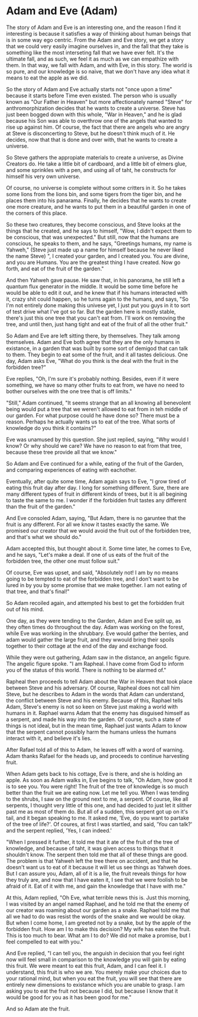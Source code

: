 # Adam and Eve (Adam)
The story of Adam and Eve is an interesting one, and the reason I find it
interesting is because it satisfies a way of thinking about human beings that
is in some way ego centric. From the Adam and Eve story, we get a story that we
could very easily imagine ourselves in, and the fall that they take is
something like the most interseting fall that we have ever felt. It's the
ultimate fall, and as such, we feel it as much as we can empathize with them.
In that way, we fall with Adam, and with Eve, in this story. The world is so
pure, and our knowledge is so naive, that we don't have any idea what it means
to eat the apple as we did.

So the story of Adam and Eve actually starts not "once upon a time" because it
starts before Time even existed. The person who is usually known as "Our Father
in Heaven" but more affectionately named "Steve" for anthromorphization decides
that he wants to create a universe. Steve has just been bogged down with this
whole, "War in Heaven," and he is glad because his Son was able to overthrow
one of the angels that wanted to rise up against him. Of course, the fact that
there are angels who are angry at Steve is disconcerting to Steve, but he
doesn't think much of it. He decides, now that that is done and over with, that
he wants to create a universe.

So Steve gathers the appropiate materials to create a universe, as Divine
Creators do. He take a little bit of cardboard, and a little bit of elmers
glue, and some sprinkles with a pen, and using all of taht, he constructs for
himself his very own universe.

Of course, no universe is complete without some critters in it. So he takes
some lions from the lions bin, and some tigers from the tiger bin, and he
places them into his panarama. Finally, he decides that he wants to create one
more creature, and he wants to put them in a beautiful garden in one of the
corners of this place.

So these two creatures, they become conscious, and Steve looks at the things
that he created, and he says to himself, "Wow, I didn't expect them to be
conscious, that was unexpected." But still, now that the humans are conscious,
he speaks to them, and he says, "Greetings humans, my name is Yahweh," (Steve
just made up a name for himself because he never liked the name Steve) ", I
created your garden, and I created you. You are divine, and you are Humans. You
are the greatest thing I have created. Now go forth, and eat of the fruit of
the garden."

And then Yahweh gave pause. He saw that, in his panorama, he still left a
quantum flux generator in the middle. It would be some time before he would be
able to edit it out, and he knew that if his humans interacted with it, crazy
shit could happen, so he turns again to the humans, and says, "So I'm not
entirely done making this univese yet, I just put you guys in it to sort of
test drive what I've got so far. But the garden here is mostly stable, there's
just this one tree that you can't eat from. I'll work on removing the tree, and
until then, just hang tight and eat of the fruit of all the other fruit."

So Adam and Eve are left sitting there, by themselves. They talk among
themselves. Adam and Eve both agree that they are the only humans in existance,
in a garden that was built by some sort of demigod that can talk to them. They
begin to eat some of the fruit, and it all tastes delicious. One day, Adam asks
Eve, "What do you think is the deal with the fruit in the forbidden tree?"

Eve replies, "Oh, I'm sure it's probably nothing. Besides, even if it were
something, we have so many other fruits to eat from, we have no need to bother
ourselves with the one tree that is off limits."

"Still," Adam continued, "It seems strange that an all knowing all benevolent
being would put a tree that we weren't allowed to eat from in teh middle of our
garden. For what purpose could he have done so? There must be a reason. Perhaps
he actually wants us to eat of the tree. What sorts of knowledge do you think
it contains?"

Eve was unamused by this question. She just replied, saying, "Why would I know?
Or why should we care? We have no reason to eat from that tree, because these
tree provide all that we know."

So Adam and Eve continued for a while, eating of the fruit of the Garden, and
comparing experiences of eating with eachother.

Eventually, after quite some time, Adam again says to Eve, "I grow tired of
eating this fruit day after day. I long for something different. Sure, there
are many different types of fruit in different kinds of trees, but it is all
begining to taste the same to me. I wonder if the forbidden fruit tastes any
different than the fruit of the garden."

And Eve consoled Adam, saying, "But Adam, there is no garuntee that the fruit
is any different. For all we know it tastes exactly the same. We promised our
creator that we would avoid the fruit out of the forbidden tree, and that's
what we should do."

Adam accepted this, but thought about it. Some time later, he comes to Eve, and
he says, "Let's make a deal. If one of us eats of the fruit of the forbidden
tree, the other one must follow suit."

Of course, Eve was upset, and said, "Absolutely not! I am by no means going to
be tempted to eat of the forbidden tree, and I don't want to be lured in by you
by some promise that we make together. I am not eating of that tree, and that's
final!"

So Adam recoiled again, and attempted his best to get the forbidden fruit out
of his mind.

One day, as they were tending to the Garden, Adam and Eve split up, as they
often times do throughout the day. Adam was working on the forest, while Eve
was working in the shrubbary. Eve would gather the berries, and adam would
gather the large fruit, and they wwould bring their spoils together to their
cottage at the end of the day and exchange food.

While they were out gathering, Adam saw in the distance, an angelic figure. The
angelic figure spoke. "I am Rapheal. I have come from God to inform you of the
status of this world. There is nothing to be alarmed of."

Rapheal then proceeds to tell Adam about the War in Heaven that took place
between Steve and his adversary. Of course, Rapheal does not call him Steve,
but he describes to Adam in the words that Adam can understand, the conflict
between Steve and his enemy. Because of this, Raphael tells Adam, Steve's enemy
is not so keen on Steve just making a world with humans in it. Raphael warns
Adam that the enemy has disguised himself as a serpent, and made his way into
the garden. Of course, such a state of things is not ideal, but in the mean
time, Raphael just wants Adam to know that the serpent cannot possibly harm the
humans unless the humans interact with it, and believe it's lies.

After Rafael told all of this to Adam, he leaves off with a word of warning.
Adam thanks Rafael for the heads up, and proceeds to continue harvesting fruit.

When Adam gets back to his cottage, Eve is there, and she is holding an apple.
As soon as Adam walks in, Eve begins to talk, "Oh Adam, how good it is to see
you. You were right! The fruit of the tree of knowledge is so much better than
the fruit we are eating now. Let me tell you. When I was tending to the shrubs,
I saw on the ground next to me, a serpent. Of course, like all serpents, I
thought very little of this one, and had decided to just let it slither past me
as most of them do. But all of a sudden, this serpent got up on it's tail, and
it began speaking to me. It asked me, 'Eve, do you want to partake of the tree
of life?'. Of coures, at first I was startled, and said, 'You can talk?' and
the serpent replied, 'Yes, I can indeed.'

"When I pressed it further, it told me that it ate of the fruit of the tree of
knowledge, and because of taht, it was given access to things that it shouldn't
know. The serpent then told me that all of these things are good. The problem
is that Yahweh left the tree there on accident, and that he doesn't want us to
eat of it because it will let us see things as Yahweh does. But I can assure
you, Adam, all of it is a lie, the fruit reveals things for how they truly are,
and now that I have eaten it, I see that we were foolish to be afraid of it.
Eat of it with me, and gain the knowledge that I have with me."

At this, Adam replied, "Oh Eve, what terrible news this is. Just this morning,
I was visited by an angel named Raphael, and he told me that the enemy of our
creator was roaming about our garden as a snake. Raphael told me that all we
had to do was resist the words of the snake and we would be okay. But when I
come home, I am greeted not by a snake, but by the apple of the forbidden
fruit. How am I to make this decision? My wife has eaten the fruit. This is too
much to bear. What am I to do? We did not make a promise, but I feel compelled
to eat with you."

And Eve replied, "I can tell you, the anguish in decision that you feel right
now will feel small in comparison to the knowledge you will gain by eating this
fruit. We were meant to eat this fruit, Adam, and I can feel it. I understand,
this fruit is who we are. You merely make your choices due to your rational
mind, but when you eat the fruit, you will see that there are entirely new
dimensions to existance which you are unable to grasp. I am asking you to eat
the fruit not because I did, but because I know that it would be good for you
as it has been good for me."

And so Adam ate the fruit.


